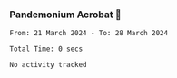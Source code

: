 ### Pandemonium Acrobat 🤸

<!--START_SECTION:waka-->

```all_time
From: 21 March 2024 - To: 28 March 2024

Total Time: 0 secs

No activity tracked
```

<!--END_SECTION:waka-->
